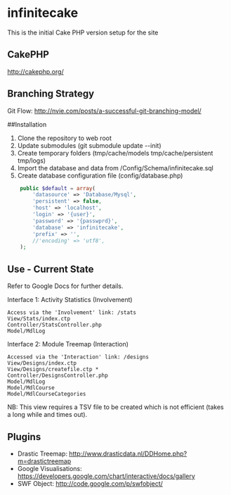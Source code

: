 infinitecake
============

This is the initial Cake PHP version setup for the site

## CakePHP

http://cakephp.org/

## Branching Strategy

Git Flow: http://nvie.com/posts/a-successful-git-branching-model/

##Installation

1. Clone the repository to web root
2. Update submodules (git submodule update --init)
3. Create temporary folders (tmp/cache/models tmp/cache/persistent tmp/logs)
4. Import the database and data from /Config/Schema/infinitecake.sql
5. Create database configuration file (config/database.php)

```php
    public $default = array(
		'datasource' => 'Database/Mysql',
		'persistent' => false,
		'host' => 'localhost',
		'login' => '{user}',
		'password' => '{passwprd}',
		'database' => 'infinitecake',
		'prefix' => '',
		//'encoding' => 'utf8',
	);
```

## Use - Current State

Refer to Google Docs for further details.

Interface 1: Activity Statistics (Involvement)

```
Access via the 'Involvement' link: /stats
View/Stats/index.ctp
Controller/StatsController.php
Model/MdlLog
```

Interface 2: Module Treemap (Interaction) 

```
Accessed via the 'Interaction' link: /designs
View/Designs/index.ctp
View/Designs/createfile.ctp *
Controller/DesignsController.php
Model/MdlLog
Model/MdlCourse
Model/MdlCourseCategories
```

NB:  This view requires a TSV file to be created which is not efficient (takes a long while and times out).

## Plugins

* Drastic Treemap: http://www.drasticdata.nl/DDHome.php?m=drastictreemap
* Google Visualisations: https://developers.google.com/chart/interactive/docs/gallery
* SWF Object: http://code.google.com/p/swfobject/
